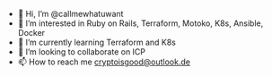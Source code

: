 - 👋 Hi, I’m @callmewhatuwant
- 👀 I’m interested in Ruby on Rails, Terraform, Motoko, K8s, Ansible, Docker
- 🌱 I’m currently learning Terraform and K8s
- 💞️ I’m looking to collaborate on ICP
- 📫 How to reach me cryptoisgood@outlook.de

<!---
callmewhatuwant/callmewhatuwant is a ✨ special ✨ repository because its `README.md` (this file) appears on your GitHub profile.
You can click the Preview link to take a look at your changes.
--->
